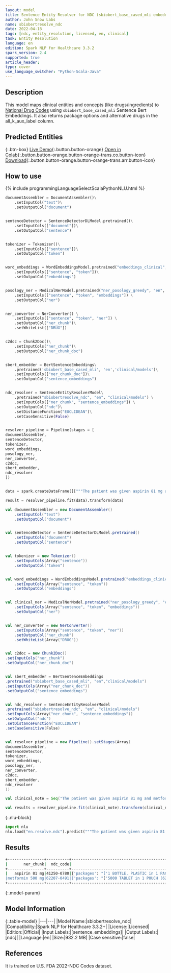```yaml
---
layout: model
title: Sentence Entity Resolver for NDC (sbiobert_base_cased_mli embeddings)
author: John Snow Labs
name: sbiobertresolve_ndc
date: 2022-04-18
tags: [ndc, entity_resolution, licensed, en, clinical]
task: Entity Resolution
language: en
edition: Spark NLP for Healthcare 3.3.2
spark_version: 2.4
supported: true
article_header:
type: cover
use_language_switcher: "Python-Scala-Java"
---
```



## Description


This model maps clinical entities and concepts (like drugs/ingredients) to [National Drug Codes](https://www.fda.gov/drugs/drug-approvals-and-databases/national-drug-code-directory) using `sbiobert_base_cased_mli` Sentence Bert Embeddings. It also returns package options and alternative drugs in the all_k_aux_label column.


## Predicted Entities






{:.btn-box}
[Live Demo](https://demo.johnsnowlabs.com/healthcare/ER_NDC/){:.button.button-orange}
[Open in Colab](https://colab.research.google.com/github/JohnSnowLabs/spark-nlp-workshop/blob/master/tutorials/streamlit_notebooks/healthcare/ER_NDC.ipynb){:.button.button-orange.button-orange-trans.co.button-icon}
[Download](https://s3.amazonaws.com/auxdata.johnsnowlabs.com/clinical/models/sbiobertresolve_ndc_en_3.3.2_2.4_1650298194939.zip){:.button.button-orange.button-orange-trans.arr.button-icon}


## How to use


<div class="tabs-box" markdown="1">
{% include programmingLanguageSelectScalaPythonNLU.html %}

```python
documentAssembler = DocumentAssembler()\
	.setInputCol("text")\
	.setOutputCol("document")


sentenceDetector = SentenceDetectorDLModel.pretrained()\
	.setInputCols(["document"])\
	.setOutputCol("sentence")


tokenizer = Tokenizer()\
	.setInputCols(["sentence"])\
	.setOutputCol("token")


word_embeddings = WordEmbeddingsModel.pretrained("embeddings_clinical", "en", "clinical/models")\
	.setInputCols(["sentence", "token"])\
	.setOutputCol("embeddings")


posology_ner = MedicalNerModel.pretrained("ner_posology_greedy", "en", "clinical/models") \
	.setInputCols(["sentence", "token", "embeddings"]) \
	.setOutputCol("ner")


ner_converter = NerConverter() \
	.setInputCols(["sentence", "token", "ner"]) \
	.setOutputCol("ner_chunk")\
	.setWhiteList(["DRUG"])


c2doc = Chunk2Doc()\
	.setInputCols("ner_chunk")\
	.setOutputCol("ner_chunk_doc") 


sbert_embedder = BertSentenceEmbeddings\
	.pretrained('sbiobert_base_cased_mli', 'en','clinical/models')\
	.setInputCols(["ner_chunk_doc"])\
	.setOutputCol("sentence_embeddings")


ndc_resolver = SentenceEntityResolverModel\
	.pretrained("sbiobertresolve_ndc", "en", "clinical/models") \
	.setInputCols(["ner_chunk", "sentence_embeddings"]) \
	.setOutputCol("ndc")\
	.setDistanceFunction("EUCLIDEAN")\
	.setCaseSensitive(False)


resolver_pipeline = Pipeline(stages = [
documentAssembler,
sentenceDetector,
tokenizer,
word_embeddings,
posology_ner,
ner_converter,
c2doc,
sbert_embedder,
ndc_resolver
])


data = spark.createDataFrame([["""The patient was given aspirin 81 mg and metformin 500 mg"""]]).toDF("text")

result = resolver_pipeline.fit(data).transform(data)
```
```scala
val documentAssembler = new DocumentAssembler()
	.setInputCol("text")
	.setOutputCol("document")


val sentenceDetector = SentenceDetectorDLModel.pretrained()
	.setInputCols("document")
	.setOutputCol("sentence")


val tokenizer = new Tokenizer()
	.setInputCols(Array("sentence"))
	.setOutputCol("token")


val word_embeddings = WordEmbeddingsModel.pretrained("embeddings_clinical", "en", "clinical/models")
	.setInputCols(Array("sentence", "token"))
	.setOutputCol("embeddings")


val clinical_ner = MedicalNerModel.pretrained("ner_posology_greedy", "en", "clinical/models")
	.setInputCols(Array("sentence", "token", "embeddings"))
	.setOutputCol("ner")


val ner_converter = new NerConverter()
	.setInputCols(Array("sentence", "token", "ner"))
	.setOutputCol("ner_chunk")
	.setWhiteList(Array("DRUG"))


val c2doc = new Chunk2Doc()
.setInputCols("ner_chunk")
.setOutputCol("ner_chunk_doc") 


val sbert_embedder = BertSentenceEmbeddings
.pretrained("sbiobert_base_cased_mli", "en","clinical/models")
.setInputCols(Array("ner_chunk_doc"))
.setOutputCol("sentence_embeddings")


val ndc_resolver = SentenceEntityResolverModel
.pretrained("sbiobertresolve_ndc", "en", "clinical/models") 
.setInputCols(Array("ner_chunk", "sentence_embeddings")) 
.setOutputCol("ndc")
.setDistanceFunction("EUCLIDEAN")
.setCaseSensitive(False)


val resolver_pipeline = new Pipeline().setStages(Array(
documentAssembler,
sentenceDetector,
tokenizer,
word_embeddings,
posology_ner,
ner_converter,
c2doc,
sbert_embedder,
ndc_resolver
))

val clinical_note = Seq("The patient was given aspirin 81 mg and metformin 500 mg").toDS.toDF("text")

val results = resolver_pipeline.fit(clinical_note).transform(clinical_note)
```


{:.nlu-block}
```python
import nlu
nlu.load("en.resolve.ndc").predict("""The patient was given aspirin 81 mg and metformin 500 mg""")
```

</div>


## Results


```bash
+----------------+----------+----------------------------------------------------------------------------------------------------+
|       ner_chunk|  ndc_code|                                                                                          aux_labels|
+----------------+----------+----------------------------------------------------------------------------------------------------+
|   aspirin 81 mg|41250-0780|{'packages': "['1 BOTTLE, PLASTIC in 1 PACKAGE (41250-780-01)  > 120 TABLET, DELAYED RELEASE in 1...|
|metformin 500 mg|62207-0491|{'packages': "['5000 TABLET in 1 POUCH (62207-491-31)', '25000 TABLET in 1 CARTON (62207-491-35)'...|
+----------------+----------+----------------------------------------------------------------------------------------------------+


```


{:.model-param}
## Model Information


{:.table-model}
|---|---|
|Model Name:|sbiobertresolve_ndc|
|Compatibility:|Spark NLP for Healthcare 3.3.2+|
|License:|Licensed|
|Edition:|Official|
|Input Labels:|[sentence_embeddings]|
|Output Labels:|[ndc]|
|Language:|en|
|Size:|932.2 MB|
|Case sensitive:|false|


## References


It is trained on U.S. FDA 2022-NDC Codes dataset.
<!--stackedit_data:
eyJoaXN0b3J5IjpbLTEzNDQ1NzY1NzEsNzk2MjEwMTk5LC0xMj
UyOTg1MTkzLC0zMDMyNDAwMDEsNzk1OTY2MzYyLC03OTAwOTgx
NzBdfQ==
-->